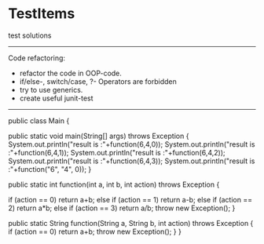 # TestItems
test solutions
*******************************************
Code refactoring:
- refactor the code in OOP-code.
- if/else-, switch/case, ?- Operators are forbidden
- try to use generics.
- create useful junit-test
*******************************************
public class Main {

public static void main(String[] args) throws Exception {
System.out.println("result is :"+function(6,4,0));
System.out.println("result is :"+function(6,4,1));
System.out.println("result is :"+function(6,4,2));
System.out.println("result is :"+function(6,4,3));
System.out.println("result is :"+function("6", "4", 0));
}

public static int function(int a, int b, int action) throws Exception
{

if (action == 0)
return a+b;
else if (action == 1)
return a-b;
else if (action == 2)
return a*b;
else if (action == 3)
return a/b;
throw new Exception();
}

public static String function(String a, String b, int action) throws Exception
{
if (action == 0)
return a+b;
throw new Exception();
}
}
